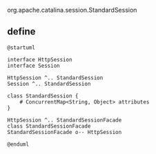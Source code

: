 org.apache.catalina.session.StandardSession

## define
```plantuml
@startuml

interface HttpSession
interface Session

HttpSession ^.. StandardSession
Session ^.. StandardSession

class StandardSession {
    # ConcurrentMap<String, Object> attributes 
}

HttpSession ^.. StandardSessionFacade
class StandardSessionFacade
StandardSessionFacade o-- HttpSession

@enduml
```